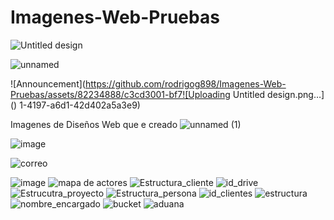 # Imagenes-Web-Pruebas


![Untitled design](https://github.com/rodrigog898/Imagenes-Web-Pruebas/assets/82234888/ac9aed4d-b7ed-4ea2-a49f-c4877cea1df6)





![unnamed](https://github.com/rodrigog898/Imagenes-Web-Pruebas/assets/82234888/72e55b7d-e992-4ab2-886c-d49284580716)



![Announcement](https://github.com/rodrigog898/Imagenes-Web-Pruebas/assets/82234888/c3cd3001-bf7![Uploading Untitled design.png…]()
1-4197-a6d1-42d402a5a3e9)

Imagenes de Diseños Web  que e creado
![unnamed (1)](https://github.com/rodrigog898/Imagenes-Web-Pruebas/assets/82234888/c1bd794a-6bdb-4445-b908-c2110a9aeb64)

![image](https://user-images.githubusercontent.com/82234888/172296459-ec455da8-8ebf-4920-a116-bfe3508d15b5.png)

![correo](https://github.com/rodrigog898/Imagenes-Web-Pruebas/assets/82234888/0de701d2-8ec2-4471-9250-954976749a55)

![image](https://user-images.githubusercontent.com/82234888/172296542-4cc75221-a95c-4953-83ef-644c2de0da0e.png)
![mapa de actores](https://github.com/rodrigog898/Imagenes-Web-Pruebas/assets/82234888/00a6ce7b-d177-43fe-bd93-8975c2c5e98b)
![Estructura_cliente](https://github.com/rodrigog898/Imagenes-Web-Pruebas/assets/82234888/bb1823af-e9ba-4857-a78c-7cd2977d9bea)
![id_drive](https://github.com/rodrigog898/Imagenes-Web-Pruebas/assets/82234888/9eb19355-43e8-49f9-a236-53cc30f8585e)
![Estrucutra_proyecto](https://github.com/rodrigog898/Imagenes-Web-Pruebas/assets/82234888/94613fd9-d6dc-4eec-8d3a-a9ae6b0512a8)
![Estructura_persona](https://github.com/rodrigog898/Imagenes-Web-Pruebas/assets/82234888/a163ac47-b773-4d6b-8562-9ef8914e2370)
![id_clientes](https://github.com/rodrigog898/Imagenes-Web-Pruebas/assets/82234888/a3f586a6-e120-4d2a-9c63-ac24dbb0f7d7)
![estructura](https://github.com/rodrigog898/Imagenes-Web-Pruebas/assets/82234888/5505e78a-c62c-42be-ada7-748c7530b206)
![nombre_encargado](https://github.com/rodrigog898/Imagenes-Web-Pruebas/assets/82234888/beac2e3e-4c21-4c0a-9503-97624b4d2b01)
![bucket](https://github.com/rodrigog898/Imagenes-Web-Pruebas/assets/82234888/9776fd8c-66a8-43dc-9615-8a78e37fe233)
![aduana](https://github.com/rodrigog898/Imagenes-Web-Pruebas/assets/82234888/c8e5ca20-04b1-4c4a-9698-986ece0547f3)
